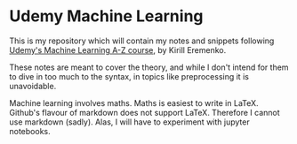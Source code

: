 # Udemy Machine Learning

This is my repository which will contain my notes and snippets following [Udemy's Machine Learning A-Z course](https://www.udemy.com/machinelearning/learn/v4/overview), by Kirill Eremenko.

These notes are meant to cover the theory, and while I don't intend for them to dive in too much to the syntax, in topics like preprocessing it is unavoidable.

Machine learning involves maths. Maths is easiest to write in LaTeX. Github's flavour of markdown does not support LaTeX. Therefore I cannot use markdown (sadly). Alas, I will have to experiment with jupyter notebooks.

